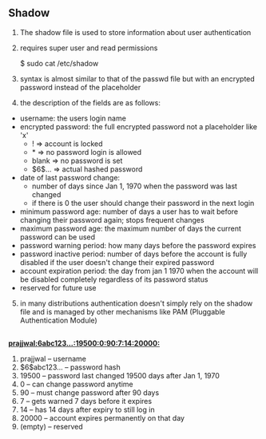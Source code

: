 ## Shadow

1. The shadow file is used to store information about user authentication
2. requires super user and read permissions

	$ sudo cat /etc/shadow

3. syntax is almost similar to that of the passwd file but with an encrypted password instead of the placeholder
4. the description of the fields are as follows:

<ul>
<li> username: the users login name </li>

<li> encrypted password: the full encrypted password not a placeholder like 'x'
<ul>
<li> ! => account is locked </li>
<li> * => no password login is allowed </li>
<li> blank => no password is set </li>
<li> $6$... => actual hashed password </li>
</ul>
</li>

<li> date of last password change:
<ul>
<li> number of days since Jan 1, 1970 when the password was last changed </li>
<li> if there is 0 the user should change their password in the next login </li>
</ul>
</li>

<li> minimum password age: number of days a user has to wait before changing their password again; stops frequent changes </li>
<li> maximum password age: the maximum number of days the current password can be used </li>
<li> password warning period: how many days before the password expires </li>
<li> password inactive period: number of  days before the account is fully disabled if the user doesn't change their expired password </li>
<li> account expiration period: the day from jan 1 1970 when the account will be disabled completely regardless of its password status  </li>
<li> reserved for future use </li>
</ul> 

5. in many distributions authentication doesn't simply rely on the shadow file and is managed by other mechanisms like PAM (Pluggable Authentication Module)

##

<u><b>prajjwal:$6$abc123...:19500:0:90:7:14:20000:</b></u>

<ol>
  <li>prajjwal – username</li>
  <li>$6$abc123... – password hash</li>
  <li>19500 – password last changed 19500 days after Jan 1, 1970</li>
  <li>0 – can change password anytime</li>
  <li>90 – must change password after 90 days</li>
  <li>7 – gets warned 7 days before it expires</li>
  <li>14 – has 14 days after expiry to still log in</li>
  <li>20000 – account expires permanently on that day</li>
  <li>(empty) – reserved</li>
</ol>

